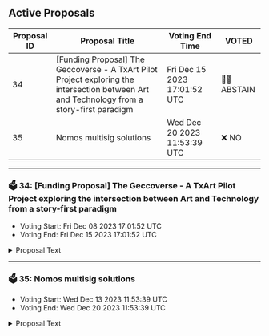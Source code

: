 ## Active Proposals

| Proposal ID | Proposal Title | Voting End Time | VOTED |
|-------------|----------------|-----------------|-------|
| 34 | [Funding Proposal] The Geccoverse - A TxArt Pilot Project exploring the intersection between Art and Technology from a story-first paradigm | Fri Dec 15 2023 17:01:52 UTC | 🤷‍♂️ ABSTAIN |
| 35 | Nomos multisig solutions | Wed Dec 20 2023 11:53:39 UTC | ❌ NO |

---

### 🗳 34: [Funding Proposal] The Geccoverse - A TxArt Pilot Project exploring the intersection between Art and Technology from a story-first paradigm
- Voting Start: Fri Dec 08 2023 17:01:52 UTC
- Voting End: Fri Dec 15 2023 17:01:52 UTC

<details>
<summary>Proposal Text</summary>
 
## Summary nThe Geccoverse is a Tamagochi-style digital universe where users can birth and nurture a gecco, grow it, showcase it and interact with their fellow geccos about all things gecco-related. The focus is on creating a digital fan experience for the music band 100 gecs, an internet-native hyperpop band, but the game is open for everyone. We leverage Archway to provide NFT DAO tech and focus on ease of onboarding through research into account abstraction paired with the Unity game engine. Through the collection of internal and external feedback & metrics, practices are distilled into an incubator program framework and pitched to art institutions, developer schools and traditional investors with the intent of founding an economically sustainable incubator program. n[Proposal Forum Post](https://gov.archway.io/t/funding-proposal-the-geccoverse-a-txart-pilot-project-exploring-the-intersection-between-art-and-technology-from-a-story-first-paradigm/384) n ## Funding Request nWe request 1.25M ARCH be deposited to a 3/5 multi-sig with the following members: n- Max - Phi-Labs n- Mike - Archway Foundation n- Phunky - LuckyFriday n- Eric - Astrovault n- Ilo - GraviDAO nnThe ARCH will be distributed on a bi-weekly schedule according to the milestones outlined in the proposal. Remaining ARCH will be send back to the community treasury upon completion of the roadmap.
</details>

---

### 🗳 35: Nomos multisig solutions
- Voting Start: Wed Dec 13 2023 11:53:39 UTC
- Voting End: Wed Dec 20 2023 11:53:39 UTC

<details>
<summary>Proposal Text</summary>
 
n### IntroductionnnThis proposal seeks to transition Archway Sub DAOs into using Nomos multisig solutions. The aim is to enhance the operational efficiency and security of these Sub DAOs, aligning with the community's interest as discussed on the Archway forum.nn### Proposal DetailsnnThe transition to Nomos multisig for Archway Sub DAOs will:nn- Provide an improved governance mechanism, ensuring more secure and efficient decision-making.n n- Facilitate better asset management and distribution within each Sub DAO.n n- Enhance the overall transparency and accountability of DAO operations.n nnThis move aligns with our continuous efforts to streamline DAO functionalities and governance processes. For more details and to join the discussion, visit the Archway forum: [Using Nomos Multisig for Archway DAO and Sub DAO](https://gov.archway.io/t/using-nomos-multisig-for-archway-dao-and-sub-dao/345).nn### Budget RequestnnNot applicable. This proposal primarily involves operational transition and does not require a budget allocation.n
</details>
